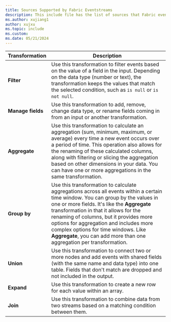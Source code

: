```yaml
---
title: Sources Supported by Fabric Eventstreams
description: This include file has the list of sources that Fabric eventstreams support. 
ms.author: xujiang1
author: xujxu 
ms.topic: include
ms.custom:
ms.date: 05/21/2024
---
```



| Transformation          | Description |
| --------------- | ---------- |
| **Filter** |  Use this transformation to filter events based on the value of a field in the input. Depending on the data type (number or text), the transformation keeps the values that match the selected condition, such as `is null` or `is not null`. |
| **Manage fields** | Use this transformation to add, remove, change data type, or rename fields coming in from an input or another transformation. |
| **Aggregate** | Use this transformation to calculate an aggregation (sum, minimum, maximum, or average) every time a new event occurs over a period of time. This operation also allows for the renaming of these calculated columns, along with filtering or slicing the aggregation based on other dimensions in your data. You can have one or more aggregations in the same transformation. |
| **Group by** | Use this transformation to calculate aggregations across all events within a certain time window. You can group by the values in one or more fields. It's like the **Aggregate** transformation in that it allows for the renaming of columns, but it provides more options for aggregation and includes more complex options for time windows. Like **Aggregate**, you can add more than one aggregation per transformation. |
| **Union** | Use this transformation to connect two or more nodes and add events with shared fields (with the same name and data type) into one table. Fields that don't match are dropped and not included in the output. |
| **Expand** | Use this transformation to create a new row for each value within an array. |
| **Join** | Use this transformation to combine data from two streams based on a matching condition between them. |
